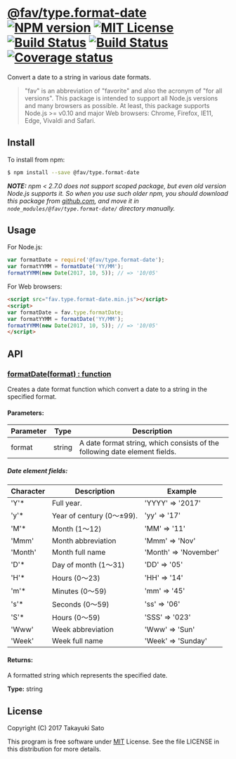 # [@fav/type.format-date][repo-url] [![NPM version][npm-img]][npm-url] [![MIT License][mit-img]][mit-url] [![Build Status][travis-img]][travis-url] [![Build Status][appveyor-img]][appveyor-url] [![Coverage status][coverage-img]][coverage-url]

Convert a date to a string in various date formats.

> "fav" is an abbreviation of "favorite" and also the acronym of "for all versions".
> This package is intended to support all Node.js versions and many browsers as possible.
> At least, this package supports Node.js >= v0.10 and major Web browsers: Chrome, Firefox, IE11, Edge, Vivaldi and Safari.


## Install

To install from npm:

```sh
$ npm install --save @fav/type.format-date
```

***NOTE:*** *npm < 2.7.0 does not support scoped package, but even old version Node.js supports it. So when you use such older npm, you should download this package from [github.com][repo-url], and move it in `node_modules/@fav/type.format-date/` directory manually.*


## Usage

For Node.js:

```js
var formatDate = require('@fav/type.format-date');
var formatYYMM = formatDate('YY/MM');
formatYYMM(new Date(2017, 10, 5)); // => '10/05'
```

For Web browsers:

```html
<script src="fav.type.format-date.min.js"></script>
<script>
var formatDate = fav.type.formatDate;
var formatYYMM = formatDate('YY/MM');
formatYYMM(new Date(2017, 10, 5)); // => '10/05'
</script>
```


## API

### <u>formatDate(format) : function</u>

Creates a date format function which convert a date to a string in the specified format.

#### Parameters:

| Parameter |  Type  | Description                            |
|-----------|:------:|----------------------------------------|
| format    | string | A date format string, which consists of the following date element fields. |

##### Date element fields:

| Character | Description                | Example                 |
|-----------|----------------------------|-------------------------|
| 'Y'*      | Full year.                 | 'YYYY' => '2017'        |
| 'y'*      | Year of century (0〜±99). | 'yy' => '17'            |
| 'M'*      | Month (1〜12)              | 'MM' => '11'            |
| 'Mmm'     | Month abbreviation         | 'Mmm' => 'Nov'          |
| 'Month'   | Month full name            | 'Month' => 'November'   |
| 'D'*      | Day of month (1〜31)       | 'DD' => '05'            |
| 'H'*      | Hours (0〜23)              | 'HH' => '14'            |
| 'm'*      | Minutes (0〜59)            | 'mm' => '45'            |
| 's'*      | Seconds (0〜59)            | 'ss' => '06'            |
| 'S'*      | Hours (0〜59)              | 'SSS' => '023'          |
| 'Www'     | Week abbreviation          | 'Www' => 'Sun'          |
| 'Week'    | Week full name             | 'Week' => 'Sunday'      |

#### Returns:

A formatted string which represents the specified date.

**Type:** string


## License

Copyright (C) 2017 Takayuki Sato

This program is free software under [MIT][mit-url] License.
See the file LICENSE in this distribution for more details.

[repo-url]: https://github.com/sttk/fav-type.format-date/
[npm-img]: https://img.shields.io/badge/npm-v0.0.0-blue.svg
[npm-url]: https://www.npmjs.com/package/@fav/type.format-date
[mit-img]: https://img.shields.io/badge/license-MIT-green.svg
[mit-url]: https://opensource.org/licenses/MIT
[travis-img]: https://travis-ci.org/sttk/fav-type.format-date.svg?branch=master
[travis-url]: https://travis-ci.org/sttk/fav-type.format-date
[appveyor-img]: https://ci.appveyor.com/api/projects/status/github/sttk/fav-type.format-date?branch=master&svg=true
[appveyor-url]: https://ci.appveyor.com/project/sttk/fav-type-format-date
[coverage-img]: https://coveralls.io/repos/github/sttk/fav-type.format-date/badge.svg?branch=master
[coverage-url]: https://coveralls.io/github/sttk/fav-type.format-date?branch=master
